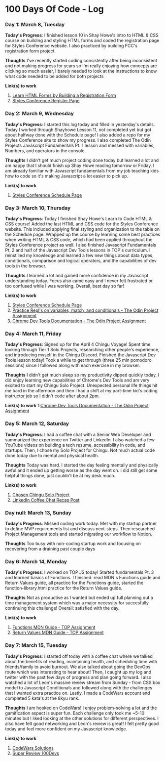 # 100 Days Of Code - Log

### Day 1: March 8, Tuesday

**Today's Progress**: I finished lesson 10 in Shay Howe's intro to HTML & CSS course on building and styling HTML forms and coded the registration page for Styles Conference website. I also practiced by building FCC's registration form project.

**Thoughts** I've recently started coding consistently after being inconsistent and not making progress for years so I'm really enjoying how concepts are clicking so much easier, I barely needed to look at the instructions to know what code needed to be added for both projects

**Link(s) to work**
1. [Learn HTML Forms by Building a Registration Form](https://www.freecodecamp.org/learn/2022/responsive-web-design/learn-html-forms-by-building-a-registration-form/step-57)
2. [Styles Conference Register Page](https://krismally.github.io/styles-conference-site-shayhowe/register.html)

### Day 2: March 9, Wednesday

**Today's Progress**: I started this log today and filled in yesterday's details. Today I worked through Shayhowe Lesson 11, not completed yet but got about halfway done with the Schedule page! I also added a repo for my Styles Conference site to show my progress. I also completed The Odin Projects Javascript Fundamentals Pt. 1 lesson and messed with variables, Numbers, and operators in the console. 

**Thoughts** I didn't get much project coding done today but learned a lot and am happy that I should finish up Shay Howe reading tomorrow or Friday. I am already familiar with Javascript fundamentals from my job teaching kids how to code so it's making Javascript a lot easier to pick up.

**Link(s) to work**
1. [Styles Conference Schedule Page](https://krismally.github.io/styles-conference-site-shayhowe/schedule.html)

### Day 3: March 10, Thursday

**Today's Progress**: Today I finished Shay Howe's Learn to Code HTML & CSS course! Added the last HTML and CSS code for the Styles Conference website. This included applying final styling and organization to the table on the Schedule page. Wrapped up the course by learning some best practices when writing HTML & CSS code, which had been applied throughout the Styles Conference project as well. I also finished Javascript Fundamentals Pt. 2 and half of the Javascript Dev Tools lessons in TOP's curriculum. I reinstilled my knowledge and learned a few new things about data types, conditionals, comparison and logical operators, and the capabilities of dev tools in the browser. 

**Thoughts** I learned a lot and gained more confidence in my Javascript understanding today. Focus also came easy and I never felt frustrated or too confused while I was working. Overall, best day so far!

**Link(s) to work**
1. [Styles Conference Schedule Page](https://krismally.github.io/styles-conference-site-shayhowe/schedule.html)
2. [Practice Repl's on variables, match, and conditionals - The Odin Project Assignment](https://replit.com/@krismally1)
3. [Chrome Dev Tools Documentation - The Odin Project Assignment](https://developer.chrome.com/docs/devtools/dom/)

### Day 4: March 11, Friday 

**Today's Progress**: Signed up for the April 4 Chingu Voyage! Spent time looking through Tier 1 Solo Projects, researching other people's experience, and introducing myself in the Chingu Discord. Finished the Javascript Dev Tools lesson today! Took a while to get through (three 25 min pomodoro sessions) since I followed along with each exercise in my browser.

**Thoughts** I didn't get much sleep so my productivity dipped quickly today. I did enjoy learning new capabilities of Chrome's Dev Tools and am very excited to start my Chingu Solo Project. Unexpected personal life things hit me hard in the afternoon and then I had a shift at my part-time kid's coding instructor job so I didn't code after about 2pm.

**Link(s) to work**
1.[Chrome Dev Tools Documentation - The Odin Project Assignment](https://developer.chrome.com/docs/devtools/dom/)

### Day 5: March 12, Saturday 

**Today's Progress**: I had a coffee chat with a Senior Web Developer and summarized the experience on Twitter and LinkedIn. I also watched a few YouTube videos on building a tech resume, accessibility in code, and startups. Then, I chose my Solo Project for Chingu. Not much actual code done today due to mental and physical health. 

**Thoughts** Today was hard. I started the day feeling mentally and physically awful and it ended up getting worse as the day went on. I did still get some helpful things done, just couldn't be at my desk much. 

**Link(s) to work**
1. [Chosen Chingu Solo Project](https://github.com/chingu-voyages/soloproject-tier1-favfonts)
2. [LinkedIn Coffee Chat Recap Post](https://www.linkedin.com/posts/kris-mally_coffeechat-opensource-burnout-activity-6908489805764661248-YGAS?utm_source=linkedin_share&utm_medium=member_desktop_web)

### Day null: March 13, Sunday

**Today's Progress**: Missed coding work today. Met with my startup partner to define MVP requirements list and discuss next-steps. Then researched Project Management tools and started migrating our workflow to Notion. 

**Thoughts** Too busy with non-coding startup work and focusing on recovering from a draining past couple days

### Day 6: March 14, Monday

**Today's Progress**: I worked on TOP JS today! Started fundamentals Pt. 3 and learned basics of Functions. I finished: read MDN's Functions guide and Return Values guide, all practice for the Functions guide, started the function-library.html practice for the Return Values guide.

**Thoughts** Not as productive as I wanted but ended up full planning out a time management system which was a major necessity for succesfully continuing this challenge! Overall: satisfied with the day. 

**Link(s) to work**
1. [Functions MDN Guide - TOP Assignment](https://developer.mozilla.org/en-US/docs/Learn/JavaScript/Building_blocks/Functions#where_do_i_find_functions)
2. [Return Values MDN Guide - TOP Assignment](https://developer.mozilla.org/en-US/docs/Learn/JavaScript/Building_blocks/Return_values#what_are_return_values)

### Day 7: March 15, Tuesday

**Today's Progress**: I started off today with a coffee chat where we talked about the benefits of reading, maintaining health, and scheduling time with friends/family to avoid burnout. We also talked about going the DevOps route which was interesting to hear about! Then, I caught up my log and twitter with the past few days of progress and plan going forward. I also watched a lot of Leon's massive review stream from Sunday - from CSS box model to Javascript Conditionals and followed along with the challenges that I wanted extra practice on. Lastly, I made a CodeWars account and completed 5 kata's at the 8kyu rank. 

**Thoughts** I am hooked on CodeWars! I enjoy problem-solving a lot and the gamification aspect is super fun. Each challenge only took me ~5-10 minutes but I liked looking at the other solutions for different perspectives. I also have felt good networking and Leon's review is great! I felt pretty good today and feel more confident on my Javascript knowledge.

**Link(s) to work**
1. [CodeWars Solutions](https://www.codewars.com/users/krismally/completed_solutions)
2. [Super Review 100Devs](https://www.twitch.tv/videos/1424558060)
